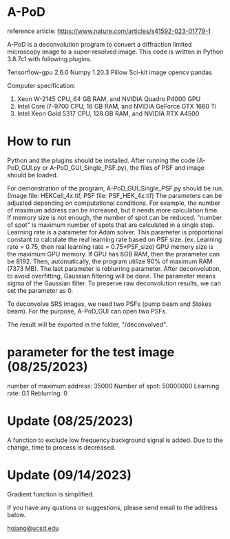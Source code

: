 # A-PoD
reference article: https://www.nature.com/articles/s41592-023-01779-1

A-PoD is a deconvolution program to convert a diffraction limited microscopy image to a super-resolved image. This code is written in Python 3.8.7c1 with following plugins. 



Tensorflow-gpu 2.6.0
Numpy 1.20.3
Pillow
Sci-kit image
opencv
pandas

Computer specification: 
1. Xeon W-2145 CPU, 64 GB RAM, and NVIDIA Quadro P4000 GPU
2. Intel Core i7-9700 CPU, 16 GB RAM, and NVIDIA GeForce GTX 1660 Ti
3. Intel Xeon Gold 5317 CPU, 128 GB RAM, and NVIDIA RTX A4500


# How to run
Python and the plugins should be installed. After running the code (A-PoD_GUI.py or A-PoD_GUI_Single_PSF.py), the files of PSF and image should be loaded.

For demonstration of the program, A-PoD_GUI_Single_PSF.py should be run. (Image file: HEKCell_4x.tif, PSF file: PSF_HEK_4x.tif)
The parameters can be adjusted depending on computational conditions. For example, the number of maximum address can be increased, but it needs more calculation time. 
If memory size is not enough, the number of spot can be reduced. "number of spot" is maximum number of spots that are calculated in a single step.
Learning rate is a parameter for Adam solver. This parameter is proportional constant to calculate the real learning rate based on PSF size. (ex. Learning rate = 0.75, then real learning rate = 0.75*PSF_size)
GPU memory size is the maximum GPU memory. If GPU has 8GB RAM, then the prarameter can be 8192. Then, automatically, the program utilize 90% of maximum RAM (7373 MB).
The last parameter is reblurring parameter. After deconvolution, to avoid overfitting, Gaussian filtering will be done. The parameter means sigma of the Gaussian filter. To preserve raw deconvolution results, we can set the parameter as 0.

To deconvolve SRS images, we need two PSFs (pump beam and Stokes beam). For the purpose, A-PoD_GUI can open two PSFs. 

The result will be exported in the folder, "/deconvolved".

# parameter for the test image (08/25/2023)

number of maximum address: 35000
Number of spot: 50000000
Learning rate: 0.1
Reblurring: 0

# Update (08/25/2023)
A function to exclude low frequency background signal is added. Due to the change, time to process is decreased. 

# Update (09/14/2023)
Gradient function is simplified. 

If you have any qustions or suggestions, please send email to the address below.

hojang@ucsd.edu

